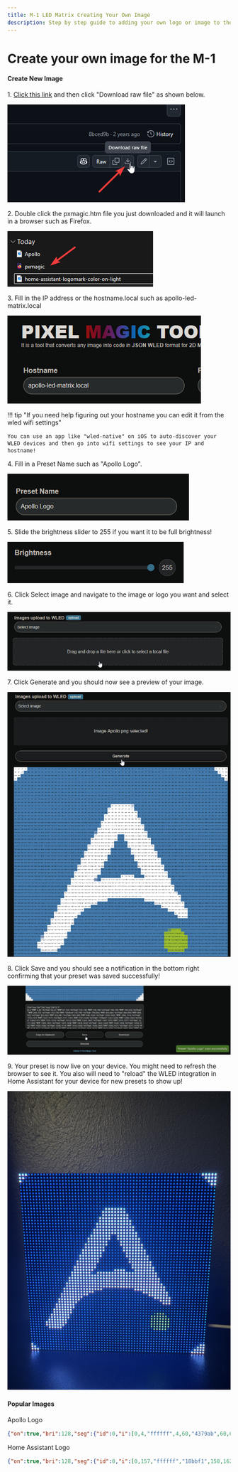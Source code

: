 ```yaml
---
title: M-1 LED Matrix Creating Your Own Image
description: Step by step guide to adding your own logo or image to the M-1 LED Matrix!
---
```

# Create your own image for the M-1

#### Create New Image

1\. <a href="https://github.com/ApolloAutomation/PixelMagicTool/blob/main/pxmagic.htm" target="_blank" rel="noreferrer nofollow noopener">Click this link</a> and then click "Download raw file" as shown below.

![](../../../assets/m-1-download-raw-file.png)

2\. Double click the pxmagic.htm file you just downloaded and it will launch in a browser such as Firefox.

![](../../../assets/pixelmagictool-point-to-file.png)

3\. Fill in the IP address or the hostname.local such as apollo-led-matrix.local

![](../../../assets/pixelmagictool-hostname.png)

!!! tip "If you need help figuring out your hostname you can edit it from the wled wifi settings"

    You can use an app like "wled-native" on iOS to auto-discover your WLED devices and then go into wifi settings to see your IP and hostname!

4\. Fill in a Preset Name such as "Apollo Logo".

![](../../../assets/pixelmagictool-preset-name.png)

5\. Slide the brightness slider to 255 if you want it to be full brightness!

![](../../../assets/pixelmagictool-full-brightness.png)

6\. Click Select image and navigate to the image or logo you want and select it.

![](../../../assets/pixelmagictool-select-image.png)

7\. Click Generate and you should now see a preview of your image.

![](../../../assets/pixelmagictool-generate-image.png)

8\. Click Save and you should see a notification in the bottom right confirming that your preset was saved successfully!

![](../../../assets/pixelmagictool-save-image-to-m-1.png)

9\. Your preset is now live on your device. You might need to refresh the browser to see it. You also will need to "reload" the WLED integration in Home Assistant for your device for new presets to show up!

![](../../../assets/m-1-apollo-logo-example-preset.jpeg)

#### Popular Images

Apollo Logo
```json
{"on":true,"bri":128,"seg":{"id":0,"i":[0,4,"ffffff",4,60,"4379ab",60,67,"ffffff",67,125,"4379ab",125,130,"ffffff",130,190,"4379ab",190,193,"ffffff",193,255,"4379ab","ffffff",256,733,"4379ab",733,739,"ffffff","d2dbe9",740,796,"4379ab",796,804,"ffffff",804,860,"4379ab",860,869,"ffffff",869,923,"4379ab",923,933,"ffffff",933,987,"4379ab",987,998,"ffffff",998,1050,"4379ab",1050,1062,"ffffff",1062,1114,"4379ab",1114,1127,"ffffff",1127,1177,"4379ab",1177,1191,"ffffff",1191,1240,"4379ab","799ac0",1241,1256,"ffffff",1256,1304,"4379ab",1304,1311,"ffffff",1311,1313,"4379ab",1313,1320,"ffffff",1320,1367,"4379ab",1367,1375,"ffffff",1375,1377,"4379ab",1377,1385,"ffffff",1385,1431,"4379ab",1431,1438,"ffffff",1438,1442,"4379ab",1442,1449,"ffffff",1449,1494,"4379ab",1494,1502,"ffffff",1502,1506,"4379ab",1506,1514,"ffffff",1514,1558,"4379ab",1558,1565,"ffffff",1565,1571,"4379ab",1571,1578,"ffffff",1578,1621,"4379ab",1621,1629,"ffffff",1629,1635,"4379ab",1635,1643,"ffffff",1643,1685,"4379ab",1685,1692,"ffffff",1692,1700,"4379ab",1700,1707,"ffffff",1707,1748,"4379ab",1748,1756,"ffffff",1756,1764,"4379ab",1764,1772,"ffffff",1772,1812,"4379ab",1812,1819,"ffffff",1819,1829,"4379ab",1829,1836,"ffffff",1836,1875,"4379ab",1875,1883,"ffffff",1883,1893,"4379ab",1893,1901,"ffffff",1901,1939,"4379ab",1939,1946,"ffffff",1946,1958,"4379ab",1958,1965,"ffffff",1965,2002,"4379ab",2002,2010,"ffffff",2010,2022,"4379ab",2022,2030,"ffffff",2030,2066,"4379ab",2066,2073,"ffffff",2073,2080,"4379ab",2080,2084,"ffffff",2084,2087,"4379ab",2087,2094,"ffffff",2094,2129,"4379ab",2129,2136,"ffffff","839ec4","4379ab",2138,2159,"ffffff",2159,2193,"4379ab",2193,2223,"ffffff",2223,2256,"4379ab",2256,2288,"ffffff",2288,2320,"4379ab",2320,2352,"ffffff",2352,2383,"4379ab",2383,2417,"ffffff",2417,2447,"4379ab",2447,2481,"ffffff","fafbfd",2482,2510,"4379ab",2510,2524,"ffffff",2524,2535,"4379ab",2535,2546,"ffffff",2546,2574,"4379ab",2574,2585,"ffffff",2585,2602,"4379ab",2602,2611,"ffffff",2611,2637,"4379ab",2637,2647,"ffffff",2647,2668,"4379ab",2668,2675,"ffffff",2675,2701,"4379ab",2701,2709,"ffffff",2709,2734,"4379ab",2734,2740,"ffffff",2740,2764,"4379ab",2764,2772,"ffffff",2772,2800,"4379ab",2800,2804,"ffffff",2804,2828,"4379ab",2828,2835,"ffffff",2835,2865,"4379ab",2865,2868,"ffffff",2868,2891,"4379ab",2891,2898,"ffffff",2898,2955,"4379ab",2955,2962,"ffffff",2962,3018,"4379ab",3018,3025,"ffffff",3025,3082,"4379ab",3082,3089,"ffffff",3089,3118,"4379ab","709974",3119,3122,"9abc31",3122,3145,"4379ab",3145,3152,"ffffff",3152,3181,"4379ab",3181,3187,"9abc31",3187,3208,"4379ab","94accc",3209,3216,"ffffff",3216,3245,"4379ab",3245,3252,"9abc31",3252,3272,"4379ab",3272,3279,"ffffff",3279,3309,"4379ab",3309,3316,"9abc31",3316,3335,"4379ab","fdfefe",3336,3343,"ffffff",3343,3373,"4379ab",3373,3380,"9abc31",3380,3399,"4379ab",3399,3406,"ffffff",3406,3437,"4379ab",3437,3444,"9abc31",3444,3464,"4379ab",3464,3469,"ffffff",3469,3502,"4379ab",3502,3507,"9abc31",3507,3840,"4379ab","ffffff",3841,3903,"4379ab",3903,3906,"ffffff",3906,3966,"4379ab",3966,3971,"ffffff",3971,4029,"4379ab",4029,4036,"ffffff",4036,4092,"4379ab",4092,4096,"ffffff"]}}
```

Home Assistant Logo
```json
{"on":true,"bri":128,"seg":{"id":0,"i":[0,157,"ffffff","18bbf1",158,162,"18bcf2","17bcf1",163,220,"ffffff","18bbf2",221,227,"18bcf2","17bcf1",228,283,"ffffff","18bbf2",284,292,"18bcf2","17bcf2",293,346,"ffffff","18bbf2",347,357,"18bcf2","17bcf1",358,409,"ffffff","18bbf2",410,422,"18bcf2","17bcf2",423,472,"ffffff","18bbf2",473,487,"18bcf2","17bcf1",488,535,"ffffff","18bbf2",536,552,"18bcf2","17bcf2",553,598,"ffffff","18bbf2",599,617,"18bcf2","17bcf1",618,661,"ffffff","18bbf2",662,682,"18bcf2","17bcf2",683,724,"ffffff","18bbf2",725,747,"18bcf2","17bcf1",748,787,"ffffff","18bbf2",788,812,"18bcf2","17bcf2",813,850,"ffffff","18bbf2",851,877,"18bcf2","17bcf1",878,913,"ffffff","18bbf2",914,942,"18bcf2","17bcf2",943,976,"ffffff","18bbf2",977,1007,"18bcf2","17bcf1",1008,1039,"ffffff","18bbf2",1040,1072,"18bcf2","17bcf2",1073,1102,"ffffff","18bbf2",1103,1117,"18bcf2","92dbf5",1118,1122,"f2f4f9","9edef5",1123,1137,"18bcf2","17bcf1",1138,1165,"ffffff","18bbf2",1166,1180,"18bcf2",1180,1188,"f2f4f9",1188,1202,"18bcf2","17bcf2",1203,1228,"ffffff","18bbf2",1229,1243,"18bcf2","e7f1f8",1244,1252,"f2f4f9","ecf2f8",1253,1267,"18bcf2","17bcf1",1268,1291,"ffffff","18bbf2",1292,1307,"18bcf2",1307,1317,"f2f4f9",1317,1332,"18bcf2","17bcf2",1333,1354,"ffffff","18bbf2",1355,1370,"18bcf2","2dc1f2",1371,1381,"f2f4f9","3ac4f3",1382,1397,"18bcf2","17bcf1",1398,1417,"ffffff","18bbf2",1418,1434,"18bcf2","40c6f3",1435,1445,"f2f4f9","5ccdf4",1446,1462,"18bcf2","17bcf2",1463,1480,"ffffff","18bbf2",1481,1498,"18bcf2","1cbdf2",1499,1509,"f2f4f9","1dbdf2",1510,1527,"18bcf2","17bcf1",1528,1543,"ffffff","18bbf2",1544,1563,"18bcf2",1563,1573,"f2f4f9",1573,1592,"18bcf2","17bcf2",1593,1606,"ffffff","18bbf2",1607,1627,"18bcf2","5bcdf4",1628,1636,"f2f4f9","60cef4",1637,1657,"18bcf2","17bcf1",1658,1669,"ffffff","18bbf2",1670,1692,"18bcf2","a8e1f6",1693,1699,"f2f4f9","b2e3f6",1700,1722,"18bcf2","17bcf2",1723,1732,"ffffff","18bbf2",1733,1758,"18bcf2",1758,1762,"f2f4f9",1762,1787,"18bcf2","17bcf1",1788,1795,"ffffff","18bbf2",1796,1822,"18bcf2",1822,1826,"f2f4f9",1826,1852,"18bcf2","17bcf2",1853,1858,"ffffff",1858,1886,"18bcf2",1886,1890,"f2f4f9",1890,1917,"18bcf2","17bcf1",1918,1922,"ffffff",1922,1950,"18bcf2",1950,1954,"f2f4f9",1954,1982,"18bcf2",1982,1985,"ffffff",1985,2014,"18bcf2",2014,2018,"f2f4f9",2018,2047,"18bcf2",2047,2049,"ffffff",2049,2078,"18bcf2",2078,2082,"f2f4f9",2082,2111,"18bcf2","ffffff","17bcf2",2113,2142,"18bcf2",2142,2146,"f2f4f9",2146,2158,"18bcf2","19bcf2","c0e7f7","bee6f7","1dbdf2",2162,2175,"18bcf2","17bbf2",2176,2206,"18bcf2",2206,2210,"f2f4f9",2210,2220,"18bcf2","1bbcf2",2221,2227,"f2f4f9","1ebdf2",2228,2270,"18bcf2",2270,2274,"f2f4f9",2274,2284,"18bcf2",2284,2292,"f2f4f9",2292,2334,"18bcf2",2334,2338,"f2f4f9",2338,2347,"18bcf2",2347,2357,"f2f4f9",2357,2398,"18bcf2",2398,2402,"f2f4f9",2402,2411,"18bcf2",2411,2421,"f2f4f9",2421,2462,"18bcf2",2462,2466,"f2f4f9",2466,2474,"18bcf2","3cc5f3",2475,2485,"f2f4f9","54cbf3",2486,2526,"18bcf2",2526,2530,"f2f4f9",2530,2538,"18bcf2","35c3f2",2539,2549,"f2f4f9","4cc9f3",2550,2590,"18bcf2",2590,2594,"f2f4f9",2594,2603,"18bcf2",2603,2613,"f2f4f9",2613,2654,"18bcf2",2654,2658,"f2f4f9",2658,2666,"18bcf2",2666,2677,"f2f4f9",2677,2703,"18bcf2","78d4f4","75d4f4","19bcf2",2706,2718,"18bcf2",2718,2722,"f2f4f9",2722,2729,"18bcf2",2729,2740,"f2f4f9",2740,2765,"18bcf2",2765,2771,"f2f4f9",2771,2782,"18bcf2",2782,2786,"f2f4f9",2786,2792,"18bcf2",2792,2803,"f2f4f9",2803,2828,"18bcf2",2828,2836,"f2f4f9",2836,2846,"18bcf2",2846,2850,"f2f4f9",2850,2855,"18bcf2",2855,2861,"f2f4f9","e0eff8",2862,2891,"18bcf2",2891,2901,"f2f4f9",2901,2910,"18bcf2",2910,2914,"f2f4f9",2914,2918,"18bcf2",2918,2924,"f2f4f9","e0eff8",2925,2955,"18bcf2",2955,2965,"f2f4f9",2965,2974,"18bcf2",2974,2978,"f2f4f9",2978,2981,"18bcf2",2981,2987,"f2f4f9","e0eff8",2988,3018,"18bcf2","3ac4f3",3019,3029,"f2f4f9","52caf3",3030,3038,"18bcf2",3038,3042,"f2f4f9",3042,3044,"18bcf2",3044,3050,"f2f4f9","e0eff8",3051,3082,"18bcf2","38c4f3",3083,3093,"f2f4f9","4ac8f3",3094,3102,"18bcf2",3102,3106,"f2f4f9","18bcf2",3107,3113,"f2f4f9","e0eff8",3114,3147,"18bcf2",3147,3157,"f2f4f9",3157,3166,"18bcf2",3166,3176,"f2f4f9","e0eff8",3177,3211,"18bcf2",3211,3222,"f2f4f9",3222,3230,"18bcf2",3230,3239,"f2f4f9","e0eff8",3240,3276,"18bcf2",3276,3287,"f2f4f9",3287,3294,"18bcf2",3294,3302,"f2f4f9","e0eff8",3303,3341,"18bcf2",3341,3352,"f2f4f9",3352,3358,"18bcf2",3358,3365,"f2f4f9","e0eff8",3366,3407,"18bcf2","2ec1f2","30c2f2","18bcf2",3410,3417,"f2f4f9",3417,3422,"18bcf2",3422,3428,"f2f4f9","e0eff8",3429,3475,"18bcf2",3475,3482,"f2f4f9",3482,3486,"18bcf2",3486,3491,"f2f4f9","e0eff8",3492,3540,"18bcf2",3540,3547,"f2f4f9",3547,3550,"18bcf2",3550,3554,"f2f4f9","e0eff8",3555,3605,"18bcf2",3605,3612,"f2f4f9",3612,3614,"18bcf2",3614,3618,"f2f4f9",3618,3670,"18bcf2",3670,3677,"f2f4f9","18bcf2",3678,3682,"f2f4f9",3682,3735,"18bcf2",3735,3746,"f2f4f9",3746,3800,"18bcf2",3800,3810,"f2f4f9",3810,3865,"18bcf2",3865,3874,"f2f4f9",3874,3930,"18bcf2",3930,3938,"f2f4f9",3938,3968,"18bcf2","ffffff",3969,3995,"18bcf2",3995,4002,"f2f4f9",4002,4031,"18bcf2",4031,4034,"ffffff",4034,4060,"18bcf2",4060,4066,"f2f4f9",4066,4094,"18bcf2",4094,4096,"ffffff"]}}
```

&nbsp;

&nbsp;

&nbsp;